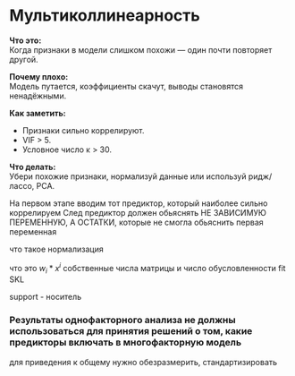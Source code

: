 # Мультиколлинеарность

**Что это:**  
Когда признаки в модели слишком похожи — один почти повторяет другой.

**Почему плохо:**  
Модель путается, коэффициенты скачут, выводы становятся ненадёжными.

**Как заметить:**  
- Признаки сильно коррелируют.  
- VIF > 5.  
- Условное число κ > 30.

**Что делать:**  
Убери похожие признаки, нормализуй данные или используй ридж/лассо, PCA.



На первом этапе вводим тот предиктор, который наиболее сильно коррелируем 
След предиктор должен обьяснять НЕ ЗАВИСИМУЮ ПЕРЕМЕННУЮ, А ОСТАТКИ, которые не смогла обьяснить первая переменная


что такое нормализация

что это
$w_i*x^i$
собственные числа матрицы и число обусловленности
fit SKL

support - носитель

### Результаты однофакторного анализа не должны использоваться для принятия решений о том, какие предикторы включать в многофакторную модель


для приведения к общему нужно обезразмерить, стандартизировать

